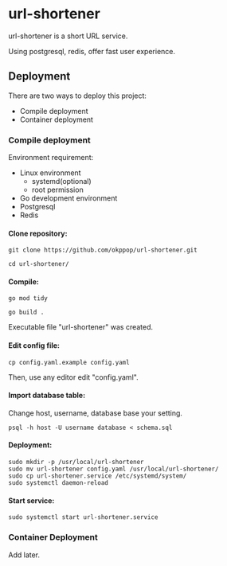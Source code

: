 # url-shortener
url-shortener is a short URL service.

Using postgresql, redis, offer fast user experience.

## Deployment
There are two ways to deploy this project:

- Compile deployment
- Container deployment

### Compile deployment
Environment requirement:

- Linux environment
    - systemd(optional)
    - root permission
- Go development environment
- Postgresql
- Redis

#### Clone repository:
```
git clone https://github.com/okppop/url-shortener.git

cd url-shortener/
```

#### Compile:
```
go mod tidy

go build .
```
Executable file "url-shortener" was created.

#### Edit config file:
```
cp config.yaml.example config.yaml
```
Then, use any editor edit "config.yaml".

#### Import database table:

Change host, username, database base your setting.
```
psql -h host -U username database < schema.sql
```

#### Deployment:
```
sudo mkdir -p /usr/local/url-shortener
sudo mv url-shortener config.yaml /usr/local/url-shortener/
sudo cp url-shortener.service /etc/systemd/system/
sudo systemctl daemon-reload
```

#### Start service:
```
sudo systemctl start url-shortener.service
```

### Container Deployment

Add later.